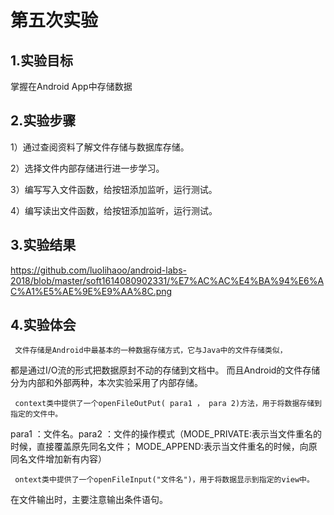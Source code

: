 ﻿# 第五次实验
  		  
 ## 1.实验目标
  
掌握在Android App中存储数据
  		  
 ## 2.实验步骤

  1）通过查阅资料了解文件存储与数据库存储。

  2）选择文件内部存储进行进一步学习。

  3）编写写入文件函数，给按钮添加监听，运行测试。

  4）编写读出文件函数，给按钮添加监听，运行测试。

 ## 3.实验结果

https://github.com/luolihaoo/android-labs-2018/blob/master/soft1614080902331/%E7%AC%AC%E4%BA%94%E6%AC%A1%E5%AE%9E%E9%AA%8C.png

 ## 4.实验体会

     文件存储是Android中最基本的一种数据存储方式，它与Java中的文件存储类似，
都是通过I/O流的形式把数据原封不动的存储到文档中。
而且Android的文件存储分为内部和外部两种，本次实验采用了内部存储。

     context类中提供了一个openFileOutPut( para1 ， para 2)方法，用于将数据存储到指定的文件中。
para1 ：文件名。para2 ：文件的操作模式（MODE_PRIVATE:表示当文件重名的时候，直接覆盖原先同名文件；
MODE_APPEND:表示当文件重名的时候，向原同名文件增加新有内容）

     ontext类中提供了一个openFileInput("文件名")，用于将数据显示到指定的view中。
在文件输出时，主要注意输出条件语句。
